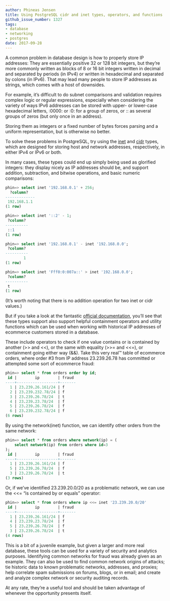 ```yaml
---
author: Phineas Jensen
title: Using PostgreSQL cidr and inet types, operators, and functions
github_issue_number: 1327
tags:
- database
- networking
- postgres
date: 2017-09-28
---
```




A common problem in database design is how to properly store IP addresses: They are essentially positive 32 or 128 bit integers, but they’re more commonly written as blocks of 8 or 16 bit integers written in decimal and separated by periods (in IPv4) or written in hexadecimal and separated by colons (in IPv6). That may lead many people to store IP addresses as strings, which comes with a host of downsides.

For example, it’s difficult to do subnet comparisons and validation requires complex logic or regular expressions, especially when considering the variety of ways IPv6 addresses can be stored with upper- or lower-case hexadecimal letters, :0000: or :0: for a group of zeros, or :: as several groups of zeros (but only once in an address).

Storing them as integers or a fixed number of bytes forces parsing and a uniform representation, but is otherwise no better.

To solve these problems in PostgreSQL, try using the [inet](https://www.postgresql.org/docs/9.6/static/datatype-net-types.html#DATATYPE-INET) and [cidr](https://www.postgresql.org/docs/9.6/static/datatype-net-types.html#DATATYPE-CIDR) types, which are designed for storing host and network addresses, respectively, in either IPv4 or IPv6 or both.

In many cases, these types could end up simply being used as glorified integers: they display nicely as IP addresses should be, and support addition, subtraction, and bitwise operations, and basic numeric comparisons:

```sql
phin=> select inet '192.168.0.1' + 256;
  ?column?
-------------
 192.168.1.1
(1 row)

phin=> select inet '::2' - 1;
 ?column?
----------
 ::1
(1 row)

phin=> select inet '192.168.0.1' - inet '192.168.0.0';
 ?column?
----------
        1
(1 row)

phin=> select inet 'Fff0:0:007a::' > inet '192.168.0.0';
 ?column?
----------
 t
(1 row)
```

(It’s worth noting that there is no addition operation for two inet or cidr values.)

But if you take a look at the fantastic [official documentation](https://www.postgresql.org/docs/current/static/functions-net.html), you’ll see that these types support also support helpful containment operators and utility functions which can be used when working with historical IP addresses of ecommerce customers stored in a database.

These include operators to check if one value contains or is contained by another (>> and <<), or the same with equality (>>= and <<=), or containment going either way (&&). Take this very real™ table of ecommerce orders, where order #3 from IP address 23.239.26.78 has committed or attempted some sort of ecommerce fraud:

```sql
phin=> select * from orders order by id;
 id |        ip        | fraud
----+------------------+-------
  1 | 23.239.26.161/24 | f
  2 | 23.239.232.78/24 | f
  3 | 23.239.26.78/24  | t
  4 | 23.239.23.78/24  | f
  5 | 23.239.26.78/24  | f
  6 | 23.239.232.78/24 | f
(6 rows)
```

By using the network(inet) function, we can identify other orders from the same network:

```sql
phin=> select * from orders where network(ip) = (
    select network(ip) from orders where id=3
);
 id |        ip        | fraud
----+------------------+-------
  1 | 23.239.26.161/24 | f
  5 | 23.239.26.78/24  | f
  3 | 23.239.26.78/24  | t
(3 rows)
```

Or, if we’ve identified 23.239.20.0/20 as a problematic network, we can use the <<= “is contained by or equals” operator:

```sql
phin=> select * from orders where ip <<= inet '23.239.20.0/20'
 id |        ip        | fraud
----+------------------+-------
  1 | 23.239.26.161/24 | f
  4 | 23.239.23.78/24  | f
  5 | 23.239.26.78/24  | f
  3 | 23.239.26.78/24  | t
(4 rows)
```

This is a bit of a juvenile example, but given a larger and more real database, these tools can be used for a variety of security and analytics purposes. Identifying common networks for fraud was already given as an example. They can also be used to find common network origins of attacks; tie historic data to known problematic networks, addresses, and proxies; help correlate spam submissions on forums, blogs, or in email; and create and analyze complex network or security auditing records.

At any rate, they’re a useful tool and should be taken advantage of whenever the opportunity presents itself.



